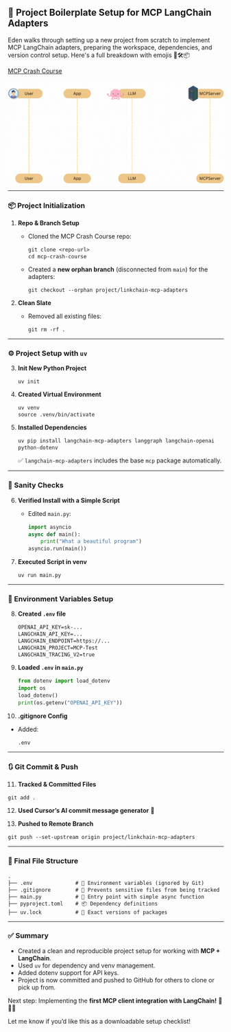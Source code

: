 ## 🧱 Project Boilerplate Setup for MCP LangChain Adapters

Eden walks through setting up a new project from scratch to implement MCP LangChain adapters, preparing the workspace, dependencies, and version control setup. Here's a full breakdown with emojis 🚀🛠️📦

[MCP Crash Course](https://github.com/emarco177/mcp-crash-course.git)

![alt text](image-9.png)

---

### 📦 Project Initialization

1. **Repo & Branch Setup**

   - Cloned the MCP Crash Course repo:

     ```
     git clone <repo-url>
     cd mcp-crash-course
     ```

   - Created a **new orphan branch** (disconnected from `main`) for the adapters:

     ```
     git checkout --orphan project/linkchain-mcp-adapters
     ```

2. **Clean Slate**

   - Removed all existing files:

     ```
     git rm -rf .
     ```

---

### ⚙️ Project Setup with `uv`

3. **Init New Python Project**

   ```
   uv init
   ```

4. **Created Virtual Environment**

   ```
   uv venv
   source .venv/bin/activate
   ```

5. **Installed Dependencies**

   ```
   uv pip install langchain-mcp-adapters langgraph langchain-openai python-dotenv
   ```

   ✅ `langchain-mcp-adapters` includes the base `mcp` package automatically.

---

### 🧪 Sanity Checks

6. **Verified Install with a Simple Script**

   - Edited `main.py`:

     ```python
     import asyncio
     async def main():
         print("What a beautiful program")
     asyncio.run(main())
     ```

7. **Executed Script in venv**

   ```
   uv run main.py
   ```

---

### 🔐 Environment Variables Setup

8. **Created `.env` file**

   ```env
   OPENAI_API_KEY=sk-...
   LANGCHAIN_API_KEY=...
   LANGCHAIN_ENDPOINT=https://...
   LANGCHAIN_PROJECT=MCP-Test
   LANGCHAIN_TRACING_V2=true
   ```

9. **Loaded `.env` in `main.py`**

   ```python
   from dotenv import load_dotenv
   import os
   load_dotenv()
   print(os.getenv("OPENAI_API_KEY"))
   ```

10. **.gitignore Config**

- Added:

  ```
  .env
  ```

---

### 🔃 Git Commit & Push

11. **Tracked & Committed Files**

```
git add .
```

12. **Used Cursor’s AI commit message generator** 🧠

13. **Pushed to Remote Branch**

```
git push --set-upstream origin project/linkchain-mcp-adapters
```

---

### 📁 Final File Structure

```
.
├── .env              # 🔐 Environment variables (ignored by Git)
├── .gitignore        # 📄 Prevents sensitive files from being tracked
├── main.py           # 🚀 Entry point with simple async function
├── pyproject.toml    # 📦 Dependency definitions
├── uv.lock           # 📌 Exact versions of packages
```

---

### ✅ Summary

- Created a clean and reproducible project setup for working with **MCP + LangChain**.
- Used `uv` for dependency and venv management.
- Added dotenv support for API keys.
- Project is now committed and pushed to GitHub for others to clone or pick up from.

Next step: Implementing the **first MCP client integration with LangChain!** 🔧🤝📡

Let me know if you’d like this as a downloadable setup checklist!
